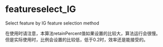 # featureselect_IG
Select feature by IG feature selection method

在使用时请注意，本算法retainPercent值如果设置的比较大，算法运行会很慢。但是实际使用时，比例会设置的比较低，低于0.2时，效率还是能接受的。
